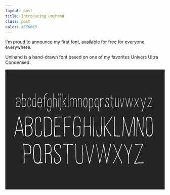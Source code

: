 ```yaml
---
layout: post
title: Introducing Unihand
class: post
color: #566069
---
```


I'm proud to announce my first font, available for free for everyone everywhere.

Unihand is a hand-drawn font based on one of my favorites Univers Ultra Condensed.

<img src="../assets/img/unihand.jpg" alt="Unihad type sample">

